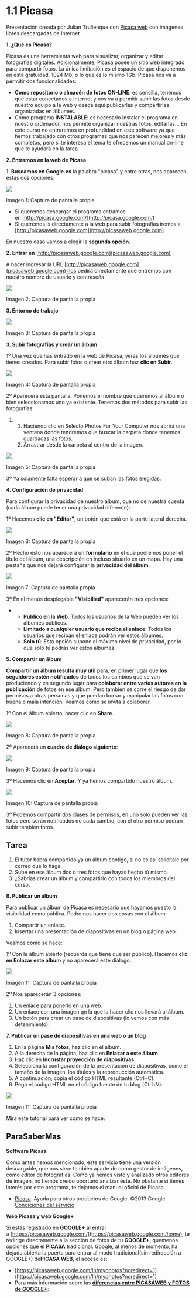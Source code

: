 # 1.1 Picasa

Presentación creada por Julián Trullenque con [Picasa web](http://picasa.google.com/) con imágenes libres descargadas de Internet

**1\. ¿Qué es Picasa?**

Picasa es una herramienta web para visualizar, organizar y editar fotografías digitales. Adicionalmente, Picasa posee un sitio web integrado para compartir fotos. La única limitación es el espacio de que disponemos en esta gratuidad. 1024 Mb, o lo que es lo mismo 1Gb. Picasa nos va a permitir dos funcionalidades:

*   **Como repositorio o almacén de fotos ON-LINE**: es sencilla, tenemos que estar conectados a Internet y nos va a permitir subir las fotos desde nuestro equipo a la web y desde aquí publicarlas y compartirlas organizadas en álbumes.
*   Como programa **INSTALABLE**: es necesario instalar el programa en nuestro ordenador, nos permite organizar nuestras fotos, editarlas... En este curso no entraremos en profundidad en este software ya que hemos trabajado con otros programas que nos parecen mejores y más completos, pero si te interesa el tema te ofrecemos un manual on-line que te ayudará en la tarea.

**2\. Entramos en la web de Picasa**

1\. **Buscamos en Google.es** la palabra "picasa" y entre otras, nos aparecen estas dos opciones:


![](img/picasa.jpg)


Imagen 1: Captura de pantalla propia

*   Si queremos descargar el programa entramos en [http://picasa.google.com/](http://picasa.google.com/)
*   Si queremos is directamente a la web para subir fotografías iremos a [http://picasaweb.google.com](http://picasaweb.google.com)

En nuestro caso vamos a elegir la **segunda opción**.

**2\. Entrar en** [http://picasaweb.google.com](picasaweb.google.com)

A hacer ingresar la URL [http://picasaweb.google.com](picasaweb.google.com) nos pedirá directamente que entremos con nuestro nombre de usuario y contraseña.


![](img/picasa2.jpg)


Imagen 2: Captura de pantalla propia

**3\. Entorno de trabajo**


![](img/picasa3.jpg)


Imagen 3: Captura de pantalla propia

**3\. Subir fotografías y crear un álbum**

1º Una vez que has entrado en la web de Picasa, verás los álbumes que tienes creados. Para subir fotos o crear otro álbum haz **clic en Subir**.


![](img/picasa4.jpg)


Imagen 4: Captura de pantalla propia

2º Aparecerá esta pantalla. Ponemos el nombre que queremos al álbum o bien seleccionamos uno ya existente. Tenemos dos métodos para subir las fotografías:

1.  1.  Haciendo clic en Selecto Photos For Your Computer nos abrirá una ventana donde tendremos que buscar la carpeta donde tenemos guardadas las fotos.
    2.  Arrastrar desde la carpeta al centro de la imagen.


![](img/picasa5.jpg)


Imagen 5: Captura de pantalla propia

3º Ya solamente falta esperar a que se suban las fotos elegidas.

**4\. Configuración de privacidad**

Para configurar la privacidad de nuestro álbum, que no de nuestra cuenta (cada álbum puede tener una privacidad diferente):

1º Hacemos **clic en "Editar"**, un botón que está en la parte lateral derecha.


![](img/picasa6.jpg)


Imagen 6: Captura de pantalla propia

2º Hecho ésto nos aparecerá un **formulario** en el que podremos poner el título del álbum, una descripción en incluso situarlo en un mapa. Hay una pestaña que nos dejará configurar la **privacidad del álbum**.


![](img/picasa7.jpg)


Imagen 7: Captura de pantalla propia

3º En el menús desplegable **"Visibiliad"** aparecerán tres opciones:

*   *   **Público en la Web**: Todos los usuarios de la Web pueden ver los álbumes públicos.
    *   **Limitado a cualquier usuario que reciba el enlace**: Todos los usuarios que reciban el enlace podrán ver estos álbumes.
    *   **Solo tú**: Esta opción supone el máximo nivel de privacidad, por lo que solo tú podrás ver estos álbumes.

**5\. Compartir un álbum**

**Compartir un álbum resulta muy útil** para, en primer lugar que **los seguidores estén notificados** de todos los cambios que se van produciendo y en segundo lugar para **colaborar entre varios autores en la publicación** de fotos en ese álbum. Pero también se corre el riesgo de dar permisos a otras personas y que puedan borrar y manipular las fotos con buena o mala intención. Veamos como se invita a colaborar.

1º Con el álbum abierto, hacer clic en **Share**.


![](img/picasa8.jpg)


Imagen 8: Captura de pantalla propia

2º Aparecerá un **cuadro de diálogo siguiente**:


![](img/picasa9.jpg)


Imagen 9: Captura de pantalla propia

3º Hacemos clic en **Aceptar**. Y ya hemos compartido nuestro álbum.


![](img/picasa11.jpg)


Imagen 10: Captura de pantalla propia

3º Podemos compartir dos clases de permisos, en uno solo pueden ver las fotos pero serán notificados de cada cambio, con el otro permiso podrán subir también fotos.

## Tarea

1.  El tutor habrá compartido ya un álbum contigo, si no es así solicítale por correo que lo haga.
2.  Sube en ese álbum dos o tres fotos que hayas hecho tú mismo. 
3.  ¿Sabrías crear un álbum y compartirlo con todos los miembros del curso.

**6\. Publicar un álbum**

Para publicar un álbum de Picasa es necesario que hayamos puesto la visibilidad como pública. Podremos hacer dos cosas con el álbum:

1.  Compartir un enlace.
2.  Insertar una presentación de diapositivas en un blog o página web.

Veamos cómo se hace:

1º Con le álbum abierto (recuerda que tiene que ser público). Hacemos **clic en Enlazar este álbum** y no aparecerá este diálogo.


![](img/picasa12.jpg)


Imagen 11: Captura de pantalla propia

2º Nos aparecerán 3 opciones:

1.  Un enlace para ponerlo en una web.
2.  Un enlace con una imagen qn la que la hacer clic nos llevará al álbum.
3.  Un botón para crear un pase de diapositivas (lo vemos con más detenimiento).

**7\. Publicar un pase de diapositivas en una web o un blog**

1.  En la página **Mis fotos**, haz clic en el álbum.
2.  A la derecha de la página, haz clic en **Enlazar a este álbum**.
3.  Haz clic en **Incrustar proyección de diapositivas**.
4.  Selecciona la configuración de la presentación de diapositivas, como el tamaño de la imagen, los títulos y la reproducción automática.
5.  A continuación, copia el código HTML resultante (Ctrl+C).
6.  Pega el código HTML en el código fuente de tu blog (Ctrl+V).


![](img/picasa13.jpg)


Imagen 11: Captura de pantalla propia

Mira este tutorial para ver cómo se hace:

## ParaSaberMas

**Software Picasa**

Como antes hemos mencionado, este servicio tiene una versión descargable, que nos sirve también aparte de como gestor de imágenes, como editor de fotografías. Como ya hemos visto y analizado otros editores de imagen, no hemos creído oportuno analizar éste. No obstante si tienes interés por este programa, te dejamos el manual oficial de Picasa.

*   [Picasa](https://support.google.com/picasa/answer/1753765?hl=es&ref_topic=1751920&rd=1). Ayuda para otros productos de Google. ©2013 Google. [Condiciones del servicio](http://www.google.com/intl/es/policies/terms/)
    

**Web Picasa y web Google+**

Si estás registrado en **GOOGLE+** al entrar a [https://picasaweb.google.com/](https://picasaweb.google.com/home), te redirige directamente a la sección de fotos de tu **GOOGLE+**, quemenos opciones que el **PICASA** tradicional. Google, al menos de momento, ha dejado abierta la puerta para entrar al modo tradicional(sin redirección a GOOGLE+) de**PICASA WEB**, el acceso es:

*   [https://picasaweb.google.com/lh/myphotos?noredirect=1](https://picasaweb.google.com/lh/myphotos?noredirect=1)
*   Para más información sobre las [**diferencias entre PICASAWEB y FOTOS de GOOGLE+**](https://support.google.com/picasa/answer/1321133?hl=es):


